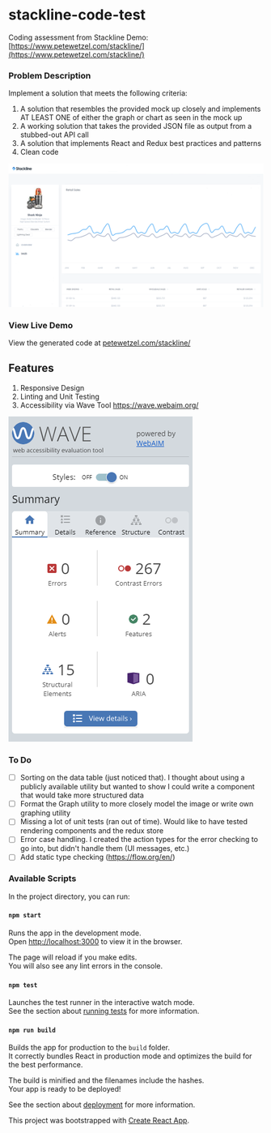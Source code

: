 # stackline-code-test
Coding assessment from Stackline
Demo: [https://www.petewetzel.com/stackline/](https://www.petewetzel.com/stackline/)

### Problem Description
Implement a solution that meets the following criteria:
1. A solution that resembles the provided mock up closely and implements AT LEAST ONE of either the graph or chart as seen in the mock up
2. A working solution that takes the provided JSON file as output from a stubbed-out API call
3. A solution that implements React and Redux best practices and patterns
4. Clean code

![Stackline Screen To Implement](public/design/Webdev_Stackline%20screenshot.png)

### View Live Demo
View the generated code at [petewetzel.com/stackline/](https://www.petewetzel.com/stackline/)

## Features
1. Responsive Design
2. Linting and Unit Testing 
3. Accessibility via Wave Tool https://wave.webaim.org/

![WCAG 2.1 Audit via Wave Tool](public/design/wcag-2-1-wave-audit.png)

### To Do
- [ ] Sorting on the data table (just noticed that). I thought about using a publicly available utility but wanted to show I could write a component that would take more structured data
- [ ] Format the Graph utility to more closely model the image or write own graphing utility
- [ ] Missing a lot of unit tests (ran out of time). Would like to have tested rendering components and the redux store
- [ ] Error case handling. I created the action types for the error checking to go into, but didn't handle them (UI messages, etc.)
- [ ] Add static type checking (https://flow.org/en/)

### Available Scripts

In the project directory, you can run:

#### `npm start`

Runs the app in the development mode.<br />
Open [http://localhost:3000](http://localhost:3000) to view it in the browser.

The page will reload if you make edits.<br />
You will also see any lint errors in the console.

#### `npm test`

Launches the test runner in the interactive watch mode.<br />
See the section about [running tests](https://facebook.github.io/create-react-app/docs/running-tests) for more information.

#### `npm run build`

Builds the app for production to the `build` folder.<br />
It correctly bundles React in production mode and optimizes the build for the best performance.

The build is minified and the filenames include the hashes.<br />
Your app is ready to be deployed!

See the section about [deployment](https://facebook.github.io/create-react-app/docs/deployment) for more information.

This project was bootstrapped with [Create React App](https://github.com/facebook/create-react-app).
